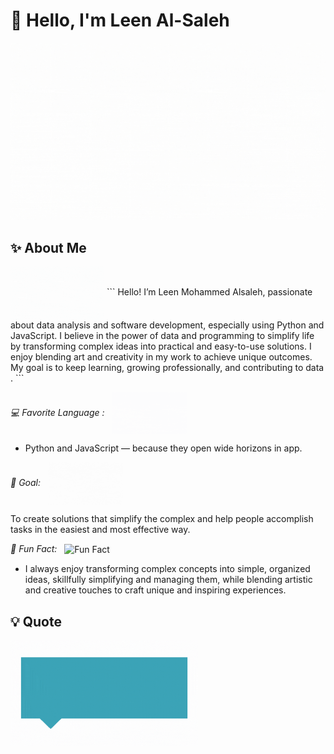 # 👋 Hello, I'm Leen Al-Saleh

![Leen](./leen.gif)


## ✨ About Me  
<img src="./lolo.gif" alt="Lolo" width="150" style="vertical-align: middle;"/>
```
Hello! I’m Leen Mohammed Alsaleh, passionate about data analysis and software development, especially using Python and JavaScript. I believe in the power of data and programming to simplify life by transforming complex ideas into practical and easy-to-use solutions. I enjoy blending art and creativity in my work to achieve unique outcomes. My goal is to keep learning, growing professionally, and contributing to data .
```

_💻 Favorite Language :_
   <img src="./lele.gif" alt="Favorite Language" width="120" style="vertical-align: middle; margin-left: 8px;"/>
-  Python and JavaScript — because they open wide horizons in app.


_🎯 Goal:_
<img src="./goal.gif" alt="Goal" width="120" style="vertical-align: middle; margin-left: 8px;"/>

 To create solutions that simplify the complex and help people accomplish tasks in the easiest and most effective way.

_🌸 Fun Fact:_
 <img src="./funnyfact.gif" alt="Fun Fact" width="120" style="vertical-align: middle; margin-left: 8px;"/>
-  I always enjoy transforming complex concepts into simple, organized ideas, skillfully simplifying and managing them, while blending artistic and creative touches to craft unique and inspiring experiences.

## 💡 Quote
> <p align="center">
  <img src="./Leen.gif" alt="Leen" width="300"/>
</p>

